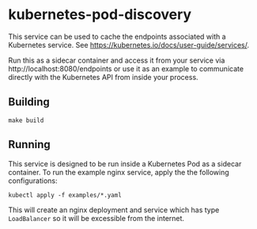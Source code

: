 # kubernetes-pod-discovery

This service can be used to cache the endpoints associated with a Kubernetes service. See https://kubernetes.io/docs/user-guide/services/.

Run this as a sidecar container and access it from your service via http://localhost:8080/endpoints or use it as an example to communicate
directly with the Kubernetes API from inside your process.

## Building

`make build`

## Running

This service is designed to be run inside a Kubernetes Pod as a sidecar container. To run the example nginx service, apply the the following
configurations:

`kubectl apply -f examples/*.yaml`

This will create an nginx deployment and service which has type `LoadBalancer` so it will be excessible from the internet.
